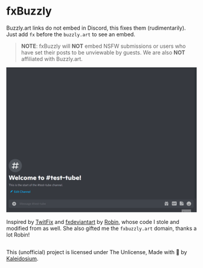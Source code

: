 # fxBuzzly

Buzzly.art links do not embed in Discord, this fixes them (rudimentarily). Just add `fx` before the `buzzly.art` to see an embed.

> **NOTE**: fxBuzzly will **NOT** embed NSFW submissions or users who have set their posts to be unviewable by guests. We are also **NOT** affiliated with Buzzly.art.

![example](example.gif)

Inspired by [TwitFix](https://github.com/robinuniverse/TwitFix) and [fxdeviantart](https://github.com/robinuniverse/fxdeviantart) by [Robin](https://github.com/robinuniverse), whose code I stole and modified from as well. She also gifted me the `fxbuzzly.art` domain, thanks a lot Robin!

##

This (unofficial) project is licensed under The Unlicense, Made with 🧪 by [Kaleidosium](https://github.com/Kaleidosium).

